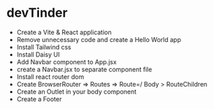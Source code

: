 # devTinder

- Create a Vite & React application
- Remove unnecessary code and create a Hello World app
- Install Tailwind css
- Install Daisy UI
- Add Navbar component to App.jsx
- create a Navbar.jsx to separate component file
- Install react router dom
- Create BrowserRouter => Routes => Route=/ Body > RouteChildren
- Create an Outlet in your body component
- Create a Footer